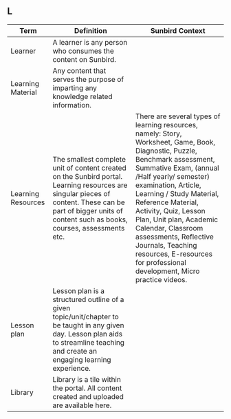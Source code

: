 ## L    

Term | Definition |Sunbird Context
-----|------------|-----------------
Learner |A learner is any person who consumes the content on Sunbird. |
Learning Material |Any content that serves the purpose of imparting any knowledge related information.  |
Learning Resources  |The smallest complete unit of content created on the Sunbird portal. Learning resources are singular pieces of content. These can be part of bigger units of content such as books, courses, assessments etc. |There are several types of learning resources, namely: Story, Worksheet, Game, Book, Diagnostic, Puzzle, Benchmark assessment, Summative Exam, (annual /Half yearly/ semester) examination, Article, Learning / Study Material, Reference Material, Activity, Quiz, Lesson Plan, Unit plan, Academic Calendar, Classroom assessments, Reflective Journals, Teaching resources, E-resources for professional development, Micro practice videos.
Lesson plan |Lesson plan is a structured outline of a given topic/unit/chapter to be taught in any given day. Lesson plan aids to streamline teaching and create an engaging learning experience. | 
Library |Library is a tile within the portal. All content created and uploaded are available here.  |
